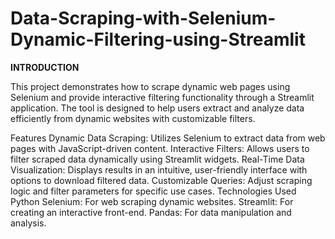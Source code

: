 # Data-Scraping-with-Selenium-Dynamic-Filtering-using-Streamlit

**INTRODUCTION**

This project demonstrates how to scrape dynamic web pages using Selenium and provide interactive filtering functionality through a Streamlit application. The tool is designed to help users extract and analyze data efficiently from dynamic websites with customizable filters.

Features
Dynamic Data Scraping: Utilizes Selenium to extract data from web pages with JavaScript-driven content.
Interactive Filters: Allows users to filter scraped data dynamically using Streamlit widgets.
Real-Time Data Visualization: Displays results in an intuitive, user-friendly interface with options to download filtered data.
Customizable Queries: Adjust scraping logic and filter parameters for specific use cases.
Technologies Used
Python
Selenium: For web scraping dynamic websites.
Streamlit: For creating an interactive front-end.
Pandas: For data manipulation and analysis.
